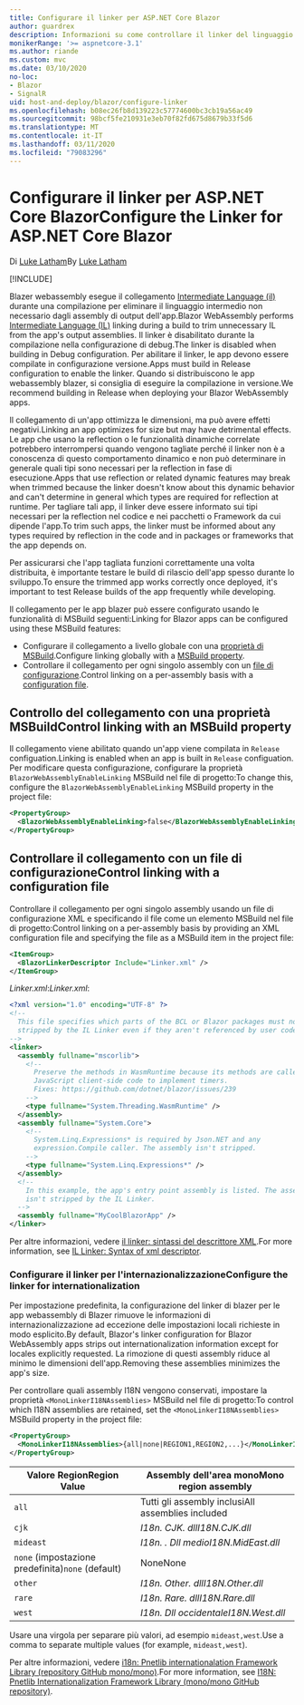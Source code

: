 ```yaml
---
title: Configurare il linker per ASP.NET Core Blazor
author: guardrex
description: Informazioni su come controllare il linker del linguaggio intermedio (IL) quando si compila un'app Blazor.
monikerRange: '>= aspnetcore-3.1'
ms.author: riande
ms.custom: mvc
ms.date: 03/10/2020
no-loc:
- Blazor
- SignalR
uid: host-and-deploy/blazor/configure-linker
ms.openlocfilehash: b08ec26fb8d139223c57774600bc3cb19a56ac49
ms.sourcegitcommit: 98bcf5fe210931e3eb70f82fd675d8679b33f5d6
ms.translationtype: MT
ms.contentlocale: it-IT
ms.lasthandoff: 03/11/2020
ms.locfileid: "79083296"
---
```

# <a name="configure-the-linker-for-aspnet-core-blazor"></a><span data-ttu-id="18d11-103">Configurare il linker per ASP.NET Core Blazor</span><span class="sxs-lookup"><span data-stu-id="18d11-103">Configure the Linker for ASP.NET Core Blazor</span></span>

<span data-ttu-id="18d11-104">Di [Luke Latham](https://github.com/guardrex)</span><span class="sxs-lookup"><span data-stu-id="18d11-104">By [Luke Latham](https://github.com/guardrex)</span></span>

[!INCLUDE[](~/includes/blazorwasm-preview-notice.md)]

<span data-ttu-id="18d11-105">Blazer webassembly esegue il collegamento [Intermediate Language (il)](/dotnet/standard/managed-code#intermediate-language--execution) durante una compilazione per eliminare il linguaggio intermedio non necessario dagli assembly di output dell'app.</span><span class="sxs-lookup"><span data-stu-id="18d11-105">Blazor WebAssembly performs [Intermediate Language (IL)](/dotnet/standard/managed-code#intermediate-language--execution) linking during a build to trim unnecessary IL from the app's output assemblies.</span></span> <span data-ttu-id="18d11-106">Il linker è disabilitato durante la compilazione nella configurazione di debug.</span><span class="sxs-lookup"><span data-stu-id="18d11-106">The linker is disabled when building in Debug configuration.</span></span> <span data-ttu-id="18d11-107">Per abilitare il linker, le app devono essere compilate in configurazione versione.</span><span class="sxs-lookup"><span data-stu-id="18d11-107">Apps must build in Release configuration to enable the linker.</span></span> <span data-ttu-id="18d11-108">Quando si distribuiscono le app webassembly blazer, si consiglia di eseguire la compilazione in versione.</span><span class="sxs-lookup"><span data-stu-id="18d11-108">We recommend building in Release when deploying your Blazor WebAssembly apps.</span></span> 

<span data-ttu-id="18d11-109">Il collegamento di un'app ottimizza le dimensioni, ma può avere effetti negativi.</span><span class="sxs-lookup"><span data-stu-id="18d11-109">Linking an app optimizes for size but may have detrimental effects.</span></span> <span data-ttu-id="18d11-110">Le app che usano la reflection o le funzionalità dinamiche correlate potrebbero interrompersi quando vengono tagliate perché il linker non è a conoscenza di questo comportamento dinamico e non può determinare in generale quali tipi sono necessari per la reflection in fase di esecuzione.</span><span class="sxs-lookup"><span data-stu-id="18d11-110">Apps that use reflection or related dynamic features may break when trimmed because the linker doesn't know about this dynamic behavior and can't determine in general which types are required for reflection at runtime.</span></span> <span data-ttu-id="18d11-111">Per tagliare tali app, il linker deve essere informato sui tipi necessari per la reflection nel codice e nei pacchetti o Framework da cui dipende l'app.</span><span class="sxs-lookup"><span data-stu-id="18d11-111">To trim such apps, the linker must be informed about any types required by reflection in the code and in packages or frameworks that the app depends on.</span></span> 

<span data-ttu-id="18d11-112">Per assicurarsi che l'app tagliata funzioni correttamente una volta distribuita, è importante testare le build di rilascio dell'app spesso durante lo sviluppo.</span><span class="sxs-lookup"><span data-stu-id="18d11-112">To ensure the trimmed app works correctly once deployed, it's important to test Release builds of the app frequently while developing.</span></span>

<span data-ttu-id="18d11-113">Il collegamento per le app blazer può essere configurato usando le funzionalità di MSBuild seguenti:</span><span class="sxs-lookup"><span data-stu-id="18d11-113">Linking for Blazor apps can be configured using these MSBuild features:</span></span>

* <span data-ttu-id="18d11-114">Configurare il collegamento a livello globale con una [proprietà di MSBuild](#control-linking-with-an-msbuild-property).</span><span class="sxs-lookup"><span data-stu-id="18d11-114">Configure linking globally with a [MSBuild property](#control-linking-with-an-msbuild-property).</span></span>
* <span data-ttu-id="18d11-115">Controllare il collegamento per ogni singolo assembly con un [file di configurazione](#control-linking-with-a-configuration-file).</span><span class="sxs-lookup"><span data-stu-id="18d11-115">Control linking on a per-assembly basis with a [configuration file](#control-linking-with-a-configuration-file).</span></span>

## <a name="control-linking-with-an-msbuild-property"></a><span data-ttu-id="18d11-116">Controllo del collegamento con una proprietà MSBuild</span><span class="sxs-lookup"><span data-stu-id="18d11-116">Control linking with an MSBuild property</span></span>

<span data-ttu-id="18d11-117">Il collegamento viene abilitato quando un'app viene compilata in `Release` configuation.</span><span class="sxs-lookup"><span data-stu-id="18d11-117">Linking is enabled when an app is built in `Release` configuation.</span></span> <span data-ttu-id="18d11-118">Per modificare questa configurazione, configurare la proprietà `BlazorWebAssemblyEnableLinking` MSBuild nel file di progetto:</span><span class="sxs-lookup"><span data-stu-id="18d11-118">To change this, configure the `BlazorWebAssemblyEnableLinking` MSBuild property in the project file:</span></span>

```xml
<PropertyGroup>
  <BlazorWebAssemblyEnableLinking>false</BlazorWebAssemblyEnableLinking>
</PropertyGroup>
```

## <a name="control-linking-with-a-configuration-file"></a><span data-ttu-id="18d11-119">Controllare il collegamento con un file di configurazione</span><span class="sxs-lookup"><span data-stu-id="18d11-119">Control linking with a configuration file</span></span>

<span data-ttu-id="18d11-120">Controllare il collegamento per ogni singolo assembly usando un file di configurazione XML e specificando il file come un elemento MSBuild nel file di progetto:</span><span class="sxs-lookup"><span data-stu-id="18d11-120">Control linking on a per-assembly basis by providing an XML configuration file and specifying the file as a MSBuild item in the project file:</span></span>

```xml
<ItemGroup>
  <BlazorLinkerDescriptor Include="Linker.xml" />
</ItemGroup>
```

<span data-ttu-id="18d11-121">*Linker.xml*:</span><span class="sxs-lookup"><span data-stu-id="18d11-121">*Linker.xml*:</span></span>

```xml
<?xml version="1.0" encoding="UTF-8" ?>
<!--
  This file specifies which parts of the BCL or Blazor packages must not be
  stripped by the IL Linker even if they aren't referenced by user code.
-->
<linker>
  <assembly fullname="mscorlib">
    <!--
      Preserve the methods in WasmRuntime because its methods are called by 
      JavaScript client-side code to implement timers.
      Fixes: https://github.com/dotnet/blazor/issues/239
    -->
    <type fullname="System.Threading.WasmRuntime" />
  </assembly>
  <assembly fullname="System.Core">
    <!--
      System.Linq.Expressions* is required by Json.NET and any 
      expression.Compile caller. The assembly isn't stripped.
    -->
    <type fullname="System.Linq.Expressions*" />
  </assembly>
  <!--
    In this example, the app's entry point assembly is listed. The assembly
    isn't stripped by the IL Linker.
  -->
  <assembly fullname="MyCoolBlazorApp" />
</linker>
```

<span data-ttu-id="18d11-122">Per altre informazioni, vedere [il linker: sintassi del descrittore XML](https://github.com/mono/linker/blob/master/src/linker/README.md#syntax-of-xml-descriptor).</span><span class="sxs-lookup"><span data-stu-id="18d11-122">For more information, see [IL Linker: Syntax of xml descriptor](https://github.com/mono/linker/blob/master/src/linker/README.md#syntax-of-xml-descriptor).</span></span>

### <a name="configure-the-linker-for-internationalization"></a><span data-ttu-id="18d11-123">Configurare il linker per l'internazionalizzazione</span><span class="sxs-lookup"><span data-stu-id="18d11-123">Configure the linker for internationalization</span></span>

<span data-ttu-id="18d11-124">Per impostazione predefinita, la configurazione del linker di blazer per le app webassembly di Blazer rimuove le informazioni di internazionalizzazione ad eccezione delle impostazioni locali richieste in modo esplicito.</span><span class="sxs-lookup"><span data-stu-id="18d11-124">By default, Blazor's linker configuration for Blazor WebAssembly apps strips out internationalization information except for locales explicitly requested.</span></span> <span data-ttu-id="18d11-125">La rimozione di questi assembly riduce al minimo le dimensioni dell'app.</span><span class="sxs-lookup"><span data-stu-id="18d11-125">Removing these assemblies minimizes the app's size.</span></span>

<span data-ttu-id="18d11-126">Per controllare quali assembly I18N vengono conservati, impostare la proprietà `<MonoLinkerI18NAssemblies>` MSBuild nel file di progetto:</span><span class="sxs-lookup"><span data-stu-id="18d11-126">To control which I18N assemblies are retained, set the `<MonoLinkerI18NAssemblies>` MSBuild property in the project file:</span></span>

```xml
<PropertyGroup>
  <MonoLinkerI18NAssemblies>{all|none|REGION1,REGION2,...}</MonoLinkerI18NAssemblies>
</PropertyGroup>
```

| <span data-ttu-id="18d11-127">Valore Region</span><span class="sxs-lookup"><span data-stu-id="18d11-127">Region Value</span></span>     | <span data-ttu-id="18d11-128">Assembly dell'area mono</span><span class="sxs-lookup"><span data-stu-id="18d11-128">Mono region assembly</span></span>    |
| ---------------- | ----------------------- |
| `all`            | <span data-ttu-id="18d11-129">Tutti gli assembly inclusi</span><span class="sxs-lookup"><span data-stu-id="18d11-129">All assemblies included</span></span> |
| `cjk`            | <span data-ttu-id="18d11-130">*I18n. CJK. dll*</span><span class="sxs-lookup"><span data-stu-id="18d11-130">*I18N.CJK.dll*</span></span>          |
| `mideast`        | <span data-ttu-id="18d11-131">*I18n. . Dll medio*</span><span class="sxs-lookup"><span data-stu-id="18d11-131">*I18N.MidEast.dll*</span></span>      |
| <span data-ttu-id="18d11-132">`none` (impostazione predefinita)</span><span class="sxs-lookup"><span data-stu-id="18d11-132">`none` (default)</span></span> | <span data-ttu-id="18d11-133">None</span><span class="sxs-lookup"><span data-stu-id="18d11-133">None</span></span>                    |
| `other`          | <span data-ttu-id="18d11-134">*I18n. Other. dll*</span><span class="sxs-lookup"><span data-stu-id="18d11-134">*I18N.Other.dll*</span></span>        |
| `rare`           | <span data-ttu-id="18d11-135">*I18n. Rare. dll*</span><span class="sxs-lookup"><span data-stu-id="18d11-135">*I18N.Rare.dll*</span></span>         |
| `west`           | <span data-ttu-id="18d11-136">*I18n. Dll occidentale*</span><span class="sxs-lookup"><span data-stu-id="18d11-136">*I18N.West.dll*</span></span>         |

<span data-ttu-id="18d11-137">Usare una virgola per separare più valori, ad esempio `mideast,west`.</span><span class="sxs-lookup"><span data-stu-id="18d11-137">Use a comma to separate multiple values (for example, `mideast,west`).</span></span>

<span data-ttu-id="18d11-138">Per altre informazioni, vedere [i18n: Pnetlib internationalation Framework Library (repository GitHub mono/mono)](https://github.com/mono/mono/tree/master/mcs/class/I18N).</span><span class="sxs-lookup"><span data-stu-id="18d11-138">For more information, see [I18N: Pnetlib Internationalization Framework Library (mono/mono GitHub repository)](https://github.com/mono/mono/tree/master/mcs/class/I18N).</span></span>
